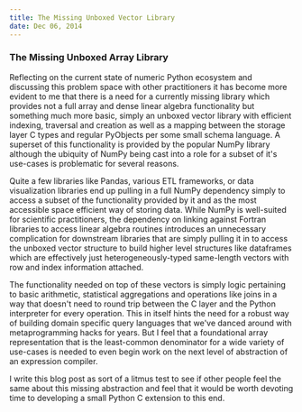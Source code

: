 ```yaml
---
title: The Missing Unboxed Vector Library
date: Dec 06, 2014
---
```


### The Missing Unboxed Array Library

Reflecting on the current state of numeric Python ecosystem and discussing this
problem space with other practitioners it has become more evident to me that
there is a need for a currently missing library which provides not a full array
and dense linear algebra functionality but something much more basic, simply an
unboxed vector library with efficient indexing, traversal and creation as well
as a mapping between the storage layer C types and regular PyObjects per some
small schema language. A superset of this functionality is provided by the
popular NumPy library although the ubiquity of NumPy being cast into a role for
a subset of it's use-cases is problematic for several reasons.

Quite a few libraries like Pandas, various ETL frameworks, or data visualization
libraries end up pulling in a full NumPy dependency simply to access a subset of
the functionality provided by it and as the most accessible space efficient way
of storing data. While NumPy is well-suited for scientific practitioners, the
dependency on linking against Fortran libraries to access linear algebra
routines introduces an unnecessary complication for downstream libraries that
are simply pulling it in to access the unboxed vector structure to build higher
level structures like dataframes which are effectively just
heterogeneously-typed same-length vectors with row and index information
attached.

The functionality needed on top of these vectors is simply logic pertaining to
basic arithmetic, statistical aggregations and operations like joins in a way
that doesn't need to round trip between the C layer and the Python interpreter
for every operation. This in itself hints the need for a robust way of building
domain specific query languages that we've danced around with metaprogramming
hacks for years. But I feel that a foundational array representation that is
the least-common denominator for a wide variety of use-cases is needed to even
begin work on the next level of abstraction of an expression compiler.

I write this blog post as sort of a litmus test to see if other people feel
the same about this missing abstraction and feel that it would be worth
devoting time to developing a small Python C extension to this end.
